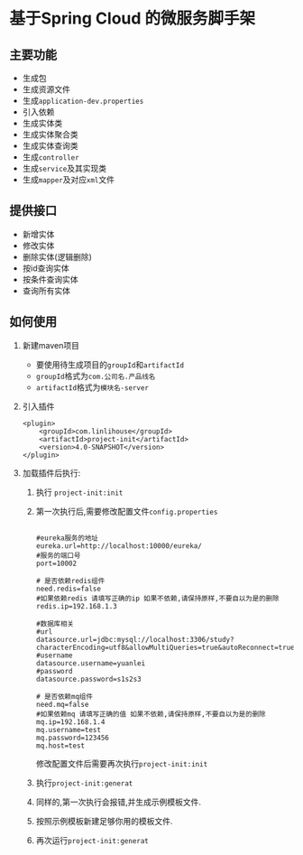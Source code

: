 # 基于Spring Cloud 的微服务脚手架

## 主要功能

- 生成包
- 生成资源文件
- 生成`application-dev.properties`
- 引入依赖
- 生成实体类
- 生成实体聚合类
- 生成实体查询类
- 生成`controller`
- 生成`service`及其实现类
- 生成`mapper`及对应`xml`文件

## 提供接口

- 新增实体
- 修改实体
- 删除实体(逻辑删除)
- 按id查询实体
- 按条件查询实体
- 查询所有实体

## 如何使用

1. 新建maven项目
    - 要使用待生成项目的`groupId`和`artifactId`
    - `groupId`格式为`com.公司名.产品线名`
    - `artifactId`格式为`模块名-server`

2. 引入插件

    ```
    <plugin>
        <groupId>com.linlihouse</groupId>
        <artifactId>project-init</artifactId>
        <version>4.0-SNAPSHOT</version>
    </plugin>
    ```

3. 加载插件后执行:

    1. 执行 `project-init:init `

    2. 第一次执行后,需要修改配置文件`config.properties`

        ```properties
        
        #eureka服务的地址
        eureka.url=http://localhost:10000/eureka/
        #服务的端口号
        port=10002
        
        # 是否依赖redis组件
        need.redis=false
        #如果依赖redis 请填写正确的ip 如果不依赖,请保持原样,不要自以为是的删除
        redis.ip=192.168.1.3
        
        #数据库相关
        #url
        datasource.url=jdbc:mysql://localhost:3306/study?characterEncoding=utf8&allowMultiQueries=true&autoReconnect=true&useSSL=false
        #username
        datasource.username=yuanlei
        #password
        datasource.password=s1s2s3
        
        # 是否依赖mq组件
        need.mq=false
        #如果依赖mq 请填写正确的值 如果不依赖,请保持原样,不要自以为是的删除
        mq.ip=192.168.1.4
        mq.username=test
        mq.password=123456
        mq.host=test
        
        ```

        修改配置文件后需要再次执行`project-init:init`

    3. 执行`project-init:generat `

    4. 同样的,第一次执行会报错,并生成示例模板文件.

    5. 按照示例模板新建足够你用的模板文件.

    6. 再次运行`project-init:generat `